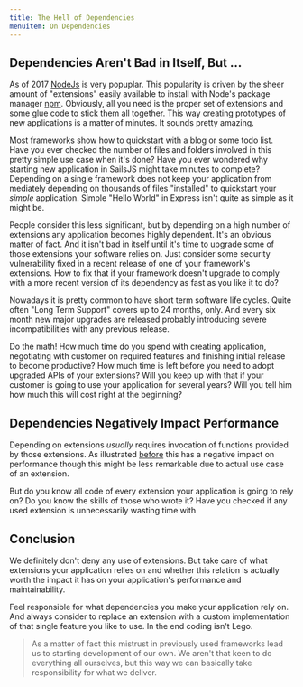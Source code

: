 ```yaml
---
title: The Hell of Dependencies
menuitem: On Dependencies
---
```


## Dependencies Aren't Bad in Itself, But ...

As of 2017 [NodeJs](http://nodejs.org) is very popuplar. This popularity is driven by the sheer amount of "extensions" easily available to install with Node's package manager [npm](http://npmjs.org). Obviously, all you need is the proper set of extensions and some glue code to stick them all together. This way creating prototypes of new applications is a matter of minutes. It sounds pretty amazing.

Most frameworks show how to quickstart with a blog or some todo list. Have you ever checked the number of files and folders involved in this pretty simple use case when it's done? Have you ever wondered why starting new application in SailsJS might take minutes to complete? Depending on a single framework does not keep your application from mediately depending on thousands of files "installed" to quickstart your _simple_ application. Simple "Hello World" in Express isn't quite as simple as it might be.

People consider this less significant, but by depending on a high number of extensions any application becomes highly dependent. It's an obvious matter of fact. And it isn't bad in itself until it's time to upgrade some of those extensions your software relies on. Just consider some security vulnerability fixed in a recent release of one of your framework's extensions. How to fix that if your framework doesn't upgrade to comply with a more recent version of its dependency as fast as you like it to do?

Nowadays it is pretty common to have short term software life cycles. Quite often "Long Term Support" covers up to 24 months, only. And every six month new major upgrades are released probably introducing severe incompatibilities with any previous release. 

Do the math! How much time do you spend with creating application, negotiating with customer on required features and finishing initial release to become productive? How much time is left before you need to adopt upgraded APIs of your extensions? Will you keep up with that if your customer is going to use your application for several years? Will you tell him how much this will cost right at the beginning?


## Dependencies Negatively Impact Performance

Depending on extensions _usually_ requires invocation of functions provided by those extensions. As illustrated [before](concepts/es6.html) this has a negative impact on performance though this might be less remarkable due to actual use case of an extension.

But do you know all code of every extension your application is going to rely on? Do you know the skills of those who wrote it? Have you checked if any used extension is unnecessarily wasting time with 


## Conclusion

We definitely don't deny any use of extensions. But take care of what extensions your application relies on and whether this relation is actually worth the impact it has on your application's performance and maintainability.

Feel responsible for what dependencies you make your application rely on. And always consider to replace an extension with a custom implementation of that single feature you like to use. In the end coding isn't Lego.

> As a matter of fact this mistrust in previously used frameworks lead us to starting development of our own. We aren't that keen to do everything all ourselves, but this way we can basically take responsibility for what we deliver.
